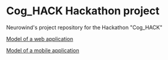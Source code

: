 # Cog_HACK Hackathon project
Neurowind's project repository for the Hackathon "Cog_HACK"

[Model of a web application](https://app.moqups.com/QQdzMqfJne/view/page/a732ff364)

[Model of a mobile application](https://app.moqups.com/QQdzMqfJne/view/page/a5c44245b)

